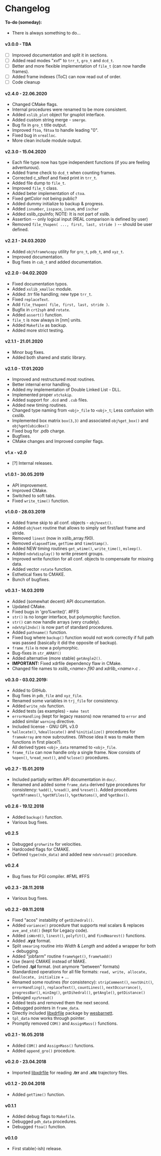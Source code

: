 # Changelog

#### To-do (someday):
- There is always something to do...

#### v3.0.0 - TBA
- [ ] Improved documentation and split it in sections.
- [ ] Added read modes "xvf" to `trr_t`, `gro_t` and `dcd_t`.
- [ ] Better and more flexible implementation of `file_t` (can now handle frames).
- [ ] Added frame indexes (ToC) can now read out of order.
- [ ] Code cleanup

#### v2.4.0 - 22.06.2020
- Changed CMake flags.
- Internal procedures were renamed to be more consistent.
- Added `xslib_plot` object for gnuplot interface.
- Added custom string merge - `smerge`.
- Bug fix in `gro_t` title output.
- Improved `ftoa`, `f8toa` to handle leading "0".
- Fixed bug in `xrealloc`.
- More clean include module output.

#### v2.3.0 - 15.04.2020
- Each file type now has type independent functions (if you are feeling adventurous).
- Added frame check to `dcd_t` when counting frames.
- Corrected c_sifeof and fixed print in `trr_t`.
- Added file dump to `file_t`.
- Improved `file_t` class.
- Added beter implementation of `ctoa`.
- Fixed getColor not being public?
- Added dummy initialize to backup & progress.
- Added `isnumber`, `isspace`, `isnum`, and `ischar`
- Added xslib_cpuInfo; NOTE: It is not part of xslib.
- Assertion -- only logical input (REAL comparison is defined by user)
- Removed `file_t%open( ..., first, last, stride )` -- should be user defined.

#### v2.2.1 - 24.03.2020
- Added `obj%frame%copy` utility for `gro_t`, `pdb_t`, and `xyz_t`.
- Improved documentation.
- Bug fixes in `cub_t` and added documentation.

#### v2.2.0 - 04.02.2020
- Fixed documentation typos.  
- Added `xslib_xmalloc` module.  
- Added .trr file handling; new type `trr_t`.
- Fixed `replaceText`.
- Add `file_t%open( file, first, last, stride )`.
- Bugfix in `crt2sph` and `rotate`.
- Added `assert()` function.  
- `file_t` is now always in [nm] units.
- Added `Makefile` as backup.
- Added more strict testing.

#### v2.1.1 - 21.01.2020
- Minor bug fixes.
- Added both shared and static library.

#### v2.1.0 - 17.01.2020
- Improved and restructured most routines.   
- Better internal error handling.
- Added my implementation of Double Linked List - DLL.  
- Implemented proper `xtc%skip`.
- Added support for `.dcd` and `.cub` files.  
- Added new timing routines.
- Changed type naming from `<obj>_file` to `<obj>_t`; Less confusion with cxslib.
- Implemented box matrix `box(3,3)` and associated `obj%get_box()` and `obj%getCubicBox()`
- Fixed bug for .pdb charge.  
- Bugfixes.
- CMake changes and Improved compiler flags.

#### v1.x - v2.0
- [?] Internal releases.

#### v1.0.1 - 30.05.2019
- API improvement.
- Improved CMake.
- Switched to soft tabs.
- Fixed `write_time()` function.

#### v1.0.0 - 28.03.2019
- Added frame skip to all conf. objects - `obj%next()`.
- Added `obj%set` routine that allows to simply set first/last frame and stride.
- Removed `linest` (now in xslib_array.f90).
- Removed `elapsedTime`, `getTime` and `timeStamp()`.
- Added NEW timing routines `get_wtime()`, `write_time()`, `msleep()`.
- Added `ndx%display()` to write present groups.
- Improved write function for all conf. objects to compensate for missing data.
- Added vector `rotate` function.
- Esthetical fixes to CMAKE.
- Bunch of bugfixes.

#### v0.3.1 - 14.03.2019
- Added (somewhat decent) API documentation.
- Updated CMake.
- Fixed bugs in 'gro%write()'. #FFS
- `str()` is no longer interface, but polymorphic function.  
- `str()` can now handle arrays (very crudely).  
- `ndx%tpl2ndx()` is now part of standard procedures.
- Added `pathname()` function.  
- Fixed bug where `backup()` function would not work correctly if full path was passed (basically it did the opposite of backup).  
- `frame_file` is now a polymorphic.
- Bug-fixes in `str_ARRAY()`
- Added alternative (more stable) `getAngle2()`.  
- **IMPORTANT:** Fixed xdrfile dependency flaw in CMake.
- Changed file names to *xslib_<name\>.f90* and *xdrlib_<name\>.c* .  

#### v0.3.0 - 03.02.2019:
- Added to GitHub.  
- Bug fixes in `pdb_file` and `xyz_file`.  
- Renamed some variables in `trj_file` for consistency.
- Added `write_ndx` function.  
- Added tests (as examples) - `make test`
- `errorHandling` (kept for legacy reasons) now renamed to `error` and added similar `warning` directive.
- Included license - GNU GPL v3.0
- `%allocate()`, `%deallocate()` and `%initialize()` procedures for `frameArray` are now subroutines. (Whose idea it was to make them functions in first place?).
- All derived types `<obj>_data` renamed to `<obj>_file`.
- `frame_file` can now handle only a single frame. Now consists of `%open()`, `%read_next()`, and `%close()` procedures.

#### v0.2.7 - 15.01.2019
- Included partially written API documentation in `doc/`.
- Renamed and added some `frame_data` derived type procedures for consistency: `%add()`, `%read()`, and `%reset()`. Added procedures `%getNframes()`, `%getNfiles()`, `%getNatoms()`, and `%getBox()`.

#### v0.2.6 - 19.12.2018
- Added `backup()` function.
- Various bug fixes.

#### v0.2.5
- Debugged `gro%write` for velocities.
- Hardcoded flags for CMAKE.  
- Defined `type(ndx_data)` and added new `ndx%read()` procedure.

#### v0.2.4
- Bug fixes for PGI compiler. #FML #FFS  

#### v0.2.3 - 28.11.2018
- Various bug fixes.

#### v0.2.2 - 09.11.2018
- Fixed "acos" instability of `getDihedral()`.  
- Added `variance()` procedure that supports real scalars & replaces `ave_and_std()` (kept for Legacy code).  
- Added `isWord()`, `linest()`, `polyfit()`, and `findNearest()` functions.  
- Added **.xyz** format.  
- Split `smearing` routine into *Width* & *Length* and added a wrapper for both + debugging.
- Added "jobfarm" routine `frame%get()`, `frame%add()`  
- Use (learn) CMAKE instead of MAKE.  
- Defined **.tpl** format. (not anymore "between" formats)
- Standardized operations for all file formats: `read, write, allocate, deallocate, initialize` + ...  
- Renamed some routines (for consistency): `stripComment()`, `nextUnit()`, `errorHandling()`, `replaceText()`, `countLines()`, `nextOccurrance()`, `progressBar()`, `minImg()`, `getDihedral()`, `getAngle()`, `getDistance()`
- Debuged `xyz%read()`
- Added tests and removed them the next second.
- Debugged pointers in `frame_data`.
- Directly included [libxdrfile](https://github.com/wesbarnett/libxdrfile) package by [wesbarnett](https://github.com/wesbarnett).  
- `tpl_data` now works through pointer.
- Promptly removed `COM()` and `AssignMass()` functions.

#### v0.2.1 - 16.05.2018
- Added `COM()` and `AssignMass()` functions.
- Added `append_gro()` procedure.

#### v0.2.0 - 23.04.2018
- Imported [libxdrfile](https://github.com/wesbarnett/libxdrfile) for reading **.trr** and **.xtc** trajectory files.

#### v0.1.2 - 20.04.2018
- Added `getTime()` function.  

#### v0.1.1
- Added debug flags to `Makefile`.  
- Debugged `pdh_data` procedures.  
- Debugged `ftoa()` function.  

#### v0.1.0
- First stable(-ish) release.  
